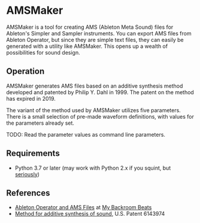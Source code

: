 # AMSMaker

AMSMaker is a tool for creating AMS (Ableton Meta Sound) files for Ableton's Simpler and Sampler instruments.
You can export AMS files from Ableton Operator, but since they are simple text files, they can easily be generated
with a utility like AMSMaker. This opens up a wealth of possibilities for sound design.

## Operation

AMSMaker generates AMS files based on an additive synthesis method developed and patented by Philip Y. Dahl in 1999.
The patent on the method has expired in 2019.

The variant of the method used by AMSMaker utilizes five parameters. There is a small selection of pre-made waveform
definitions, with values for the parameters already set.

TODO: Read the parameter values as command line parameters.

## Requirements

* Python 3.7 or later (may work with Python 2.x if you squint, but [seriously](https://www.theregister.co.uk/2019/09/09/the_end_of_python_2_2020/))

## References

* [Ableton Operator and AMS Files](https://www.mybackroombeats.com/ableton-live/blog/2019/5/15/ableton-operator-and-ams-files) at [My Backroom Beats](https://www.mybackroombeats.com)
* [Method for additive synthesis of sound](https://patents.google.com/patent/US6143974), U.S. Patent 6143974
